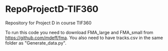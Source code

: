 # RepoProjectD-TIF360
Repository for Project D in course TIF360

To run this code you need to download FMA_large and FMA_small from https://github.com/mdeff/fma. You also need to have tracks.csv in the same folder as "Generate_data.py".

